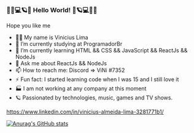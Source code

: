 ### 🤘🎸💻🪐🌌 Hello World! 🌌🪐💻🎸🤘

Hope you like me

- 🙋‍♂️ My name is Vinicius Lima
- 🔭 I’m currently studying at ProgramadorBr
- 📓 I’m currently learning HTML && CSS && JavaScript && ReactJs && NodeJs
- 💬 Ask me about ReactJs && NodeJs
- 📫 How to reach me: Discord => ViNi #7352
- ⚡ Fun fact: I started learning code when I was 15 and I still love it
- 🏭 I am not working at any company at this moment
- 🪐 Passionated by technologies, music, games and TV shows.



https://www.linkedin.com/in/vinicius-almeida-lima-3281771b1/

[![Anurag's GitHub stats](https://github-readme-stats.vercel.app/api?username=ViniciusLima10&theme=tokyonight)](https://github.com/anuraghazra/github-readme-stats)
